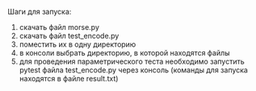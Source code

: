 Шаги для запуска:
1) скачать файл morse.py
2) скачать файл test_encode.py
3) поместить их в одну директорию
4) в консоли выбрать директорию, в которой находятся файлы
5) для проведения параметрического теста необходимо запустить pytest файла test_encode.py через консоль (команды для запуска находятся в файле result.txt)
